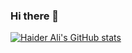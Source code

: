 ### Hi there 👋

<!--
**AliHaider20/AliHaider20** is a ✨ _special_ ✨ repository because its `README.md` (this file) appears on your GitHub profile.

Here are some ideas to get you started:

- 🔭 I’m currently working on Freecodecamp's Time calculator.
- 🌱 I’m currently learning Machine Learning.
- 👯 I’m looking to collaborate on 
- 🤔 I’m looking for help with some ML experts.
- 💬 Ask me about ...
- 📫 How to reach me: 
- 😄 Pronouns: ...
- ⚡ Fun fact: ...
-->


[![Haider Ali's GitHub stats](https://github-readme-stats.vercel.app/api?username=AliHaider20)](https://github.com/AliHaider20/github-readme-stats)

